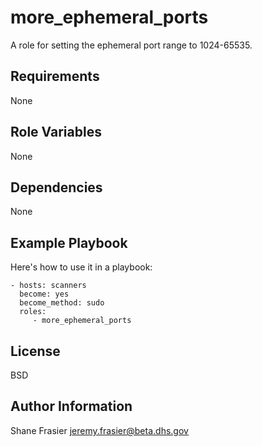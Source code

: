 more_ephemeral_ports
====================

A role for setting the ephemeral port range to 1024-65535.

Requirements
------------

None

Role Variables
--------------

None

Dependencies
------------

None

Example Playbook
----------------

Here's how to use it in a playbook:

    - hosts: scanners
      become: yes
      become_method: sudo
      roles:
         - more_ephemeral_ports

License
-------

BSD

Author Information
------------------

Shane Frasier <jeremy.frasier@beta.dhs.gov>
